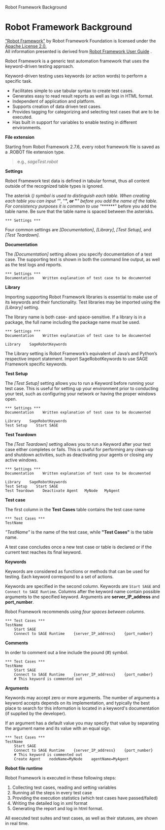 Robot Framework Background

Robot Framework Background
==========================

["Robot Framework"](http://robotframework.org) by Robot Framework
Foundation is licensed under the [Apache License
2.0.](http://apache.org/license/LICENSE-2.0)\
All information presented is derived from [Robot Framework User
Guide](http://robotframework.org/robotframework/latest/RobotFrameworkUserGuide.html)
.

Robot Framework is a generic test automation framework that uses the
keyword-driven testing approach.

Keyword-driven testing uses keywords (or action words) to perform a
specific task.

-   Facilitates simple to use tabular syntax to create test cases.
-   Generates easy to read result reports as well as logs in
    HTML format.
-   Independent of application and platform.
-   Supports creation of data driven test cases.
-   Provides tagging for categorizing and selecting test cases that are
    to be executed.
-   Has built in support for variables to enable testing in
    different environments.

**File extension**

Starting from Robot Framework 2.7.6, every robot framework file is saved
as a .ROBOT file extension type.

> e.g., *sageTest.robot*

**Settings**

Robot Framework test data is defined in tabular format, thus all content
outside of the recognized table types is ignored.

The asterisk (*) symbol is used to distinguish each table. When creating
each table you can input "*", "**", or "***" before you add the name of
the table. For consistency purposes it is common to use "*****\*\*"
before you add the table name. Be sure that the table name is spaced
between the asterisks.

``` {.sourceCode .bat}
*** Settings ***
```

Four common settings are *\[Documentation\]*, *\[Library\]*, *\[Test
Setup\]*, and *\[Test Teardown\]*.

**Documentation**

The *\[Documentation\]* setting allows you specify documentation of a
test case. The supporting text is shown in both the command line output,
as well as the test logs and reports.

``` {.sourceCode .bat}
*** Settings ***
Documentation    Written explanation of test case to be documented
```

**Library**

Importing supporting Robot Framework libraries is essential to make use
of its keywords and their functionality. Test libraries may be imported
using the *\[Library\]* setting.

The library name is both case- and space-sensitive. If a library is in a
package, the full name including the package name must be used.

``` {.sourceCode .bat}
*** Settings ***
Documentation    Written explanation of test case to be documented

Library    SageRobotKeywords
```

The Library setting is Robot Framework’s equivalent of Java’s and
Python’s respective import statement. Import SageRobotKeywords to use
SAGE Framework specific keywords.

**Test Setup**

The *\[Test Setup\]* setting allows you to run a Keyword before running
your test case. This is useful for setting up your environment prior to
conducting your test, such as configuring your network or having the
proper windows open.

``` {.sourceCode .bat}
*** Settings ***
Documentation    Written explanation of test case to be documented

Library    SageRobotKeywords
Test Setup    Start SAGE
```

**Test Teardown**

The *\[Test Teardown\]* setting allows you to run a Keyword after your
test case either completes or fails. This is useful for performing any
clean-up and shutdown activities, such as deactivating your agents or
closing any active windows.

``` {.sourceCode .bat}
*** Settings ***
Documentation    Written explanation of test case to be documented

Library    SageRobotKeywords
Test Setup    Start SAGE
Test Teardown    Deactivate Agent   MyNode   MyAgent
```

**Test case**

The first column in the **Test Cases** table contains the test case name

``` {.sourceCode .bat}
*** Test Cases ***
TestName
```

*"TestName"* is the name of the test case, while **"Test Cases"** is the
table name.

A test case concludes once a new test case or table is declared or if
the current test reaches its final keyword.

**Keywords**

Keywords are considered as functions or methods that can be used for
testing. Each keyword correspond to a set of actions.

Keywords are specified in the second column. Keywords are `Start SAGE`
and `Connect to SAGE Runtime`. Columns after the keyword name contain
possible arguments to the specified keyword. Arguments are
**server\_IP\_address** and **port\_number**.

Robot Framework recommends using *four spaces between columns*.

``` {.sourceCode .bat}
*** Test Cases ***
TestName
    Start SAGE
    Connect to SAGE Runtime    {server_IP_address}    {port_number}
```

**Comments**

In order to comment out a line include the pound (\#) symbol.

``` {.sourceCode .bat}
*** Test Cases ***
TestName
    Start SAGE
    Connect to SAGE Runtime    {server_IP_address}    {port_number}
    # This keyword is commented out
```

**Arguments**

Keywords may accept zero or more arguments. The number of arguments a
keyword accepts depends on its implementation, and typically the best
place to search for this information is located in a keyword's
documentation (if supplied by the developer).

If an argument has a default value you may specify that value by
separating the argument name and its value with an equal sign.

``` {.sourceCode .bat}
*** Test Cases ***
TestName
    Start SAGE
    Connect to SAGE Runtime    {server_IP_address}    {port_number}
    # This keyword is commented out
    Create Agent    nodeName=MyNode    agentName=MyAgent
```

**Robot file runtime**

Robot Framework is executed in these following steps:

1.  Collecting test cases, reading and setting variables
2.  Running all the steps in every test case
3.  Providing the execution statistics (which test cases
    have passed/failed)
4.  Writing the detailed log in xml format
5.  Generating the report and log in html format.

All executed test suites and test cases, as well as their statuses, are
shown in real time.

